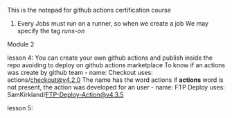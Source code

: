 This is the notepad for github actions certification course

1. Every Jobs must run on a runner, so when we create a job We may specify the tag *runs-on*

Module 2
 
lesson 4:
 You can create your own github actions and publish inside the repo avoiding to deploy on github actions marketplace
 To know if an actions was create by github team
     - name: Checkout
	    uses: actions/checkout@v4.2.0
 The name has the word actions if **actions** word is not present, the action was developed for an user
           - name: FTP Deploy
            uses: SamKirkland/FTP-Deploy-Action@v4.3.5

lesson 5:
